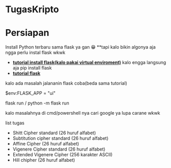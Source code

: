 # TugasKripto

# Persiapan

Install Python terbaru sama flask ya gan 😁
**tapi kalo bikin algonya aja ngga perlu instal flask wkwk

- **[tutorial install flask(kalo pakai virtual enviroment)](https://phoenixnap.com/kb/install-flask)**
kalo engga langsung aja pip install flask
- **[tutorial flask](https://www.youtube.com/watch?v=mqhxxeeTbu0&list=PLzMcBGfZo4-n4vJJybUVV3Un_NFS5EOgX)**

kalo ada masalah jalananin flask coba(beda sama tutorial)

$env:FLASK_APP = "ui"

flask run / python -m flask run

kalo masalahnya di cmd/powershell nya cari google ya lupa carane wkwk

list tugas
- Shitt Cipher standard (26 huruf alfabet)
- Subtitution cipher standard (26 huruf alfabet)
- Affine Cipher (26 huruf alfabet)
- Vigenere Cipher standard (26 huruf alfabet)
- Extended Vigenere Cipher (256 karakter ASCII)
- Hill chipher (26 huruf alfabet)
